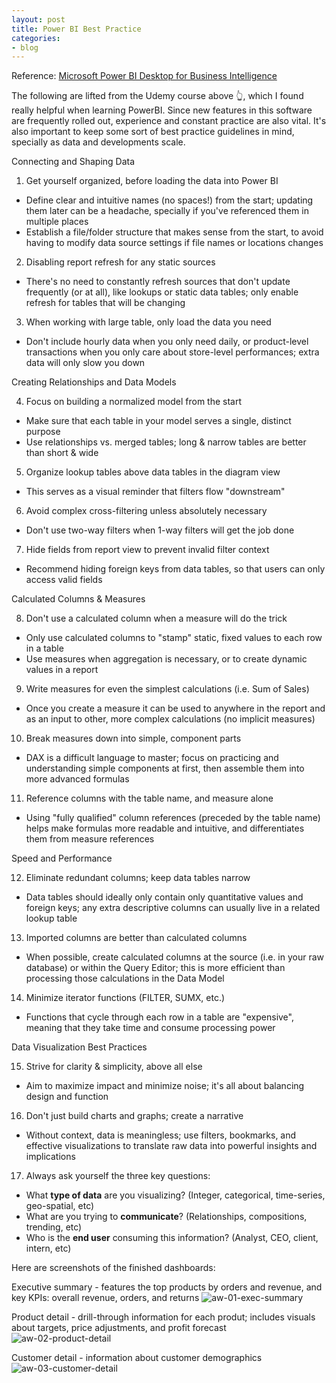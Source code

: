 ```yaml
---
layout: post
title: Power BI Best Practice
categories:
- blog
---
```


Reference: [Microsoft Power BI Desktop for Business Intelligence ](https://www.udemy.com/course/microsoft-power-bi-up-running-with-power-bi-desktop/)

The following are lifted from the Udemy course above 👆, which I found really helpful when learning PowerBI. Since new features in this software are frequently rolled out, experience and constant practice are also vital. It's also important to keep some sort of best practice guidelines in mind, specially as data and developments scale.

Connecting and Shaping Data

1. Get yourself organized, before loading the data into Power BI
- Define clear and intuitive names (no spaces!) from the start; updating them later can be a headache, specially if you've referenced them in multiple places
- Establish a file/folder structure that makes sense from the start, to avoid having to modify data source settings if file names or locations changes
2. Disabling report refresh for any static sources
- There's no need to constantly refresh sources that don't update frequently (or at all), like lookups or static data tables; only enable refresh for tables that will be changing
3. When working with large table, only load the data you need
- Don't include hourly data when you only need daily, or product-level transactions when you only care about store-level performances; extra data will only slow you down

Creating Relationships and Data Models

4. Focus on building a normalized model from the start
- Make sure that each table in your model serves a single, distinct purpose
- Use relationships vs. merged tables; long & narrow tables are better than short & wide
5. Organize lookup tables above data tables in the diagram view
- This serves as a visual reminder that filters flow "downstream"
6. Avoid complex cross-filtering unless absolutely necessary
- Don't use two-way filters when 1-way filters will get the job done
7. Hide fields from report view to prevent invalid filter context
- Recommend hiding foreign keys from data tables, so that users can only access valid fields

Calculated Columns & Measures

8. Don't use a calculated column when a measure will do the trick
- Only use calculated columns to "stamp" static, fixed values to each row in a table
- Use measures when aggregation is necessary, or to create dynamic values in a report
9. Write measures for even the simplest calculations (i.e. Sum of Sales)
- Once you create a measure it can be used to anywhere in the report and as an input to other, more complex calculations (no implicit measures)
10. Break measures down into simple, component parts
- DAX is a difficult language to master; focus on practicing and understanding simple components at first, then assemble them into more advanced formulas
11. Reference columns with the table name, and measure alone
- Using "fully qualified" column references (preceded by the table name) helps make formulas more readable and intuitive, and differentiates them from measure references

Speed and Performance

12. Eliminate redundant columns; keep data tables narrow
- Data tables should ideally only contain only quantitative values and foreign keys; any extra descriptive columns can usually live in a related lookup table
13. Imported columns are better than calculated columns
- When possible, create calculated columns at the source (i.e. in your raw database) or within the Query Editor; this is more efficient than processing those calculations in the Data Model
14. Minimize iterator functions (FILTER, SUMX, etc.)
- Functions that cycle through each row in a table are "expensive", meaning that they take time and consume processing power


Data Visualization Best Practices

15. Strive for clarity & simplicity, above all else
- Aim to maximize impact and minimize noise; it's all about balancing design and function

16. Don't just build charts and graphs; create a narrative
- Without context, data is meaningless; use filters, bookmarks, and effective visualizations to translate raw data into powerful insights and implications

17. Always ask yourself the three key questions:
- What **type of data** are you visualizing? (Integer, categorical, time-series, geo-spatial, etc)
- What are you trying to **communicate**? (Relationships, compositions, trending, etc)
- Who is the **end user** consuming this information? (Analyst, CEO, client, intern, etc)

Here are screenshots of the finished dashboards:

Executive summary - features the top products by orders and revenue, and key KPIs: overall revenue, orders, and returns
<img src= "{{ site.url }}/assets/images/aw-01-exec-summary.PNG" alt="aw-01-exec-summary"/>

Product detail - drill-through information for each produt; includes visuals about targets, price adjustments, and profit forecast
<img src= "{{ site.url }}/assets/images/aw-02-product-detail.PNG" alt="aw-02-product-detail"/>

Customer detail - information about customer demographics
<img src= "{{ site.url }}/assets/images/aw-03-customer-detail.PNG" alt="aw-03-customer-detail"/>